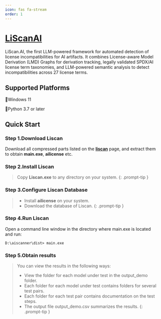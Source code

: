 ```yaml
---
icon: fas fa-stream
order: 1
---
```




# [**LiScanAI**](https://liscanai.github.io/)

LiScan.AI, the first LLM-powered framework for automated detection of license incompatibilities
for AI artifacts. It combines License-aware Model Derivation (LMD) Graphs for derivation tracking, legally validated SPDX/AI license term taxonomies, and LLM-powered semantic analysis to detect incompatibilities across 27 license terms.

## Supported Platforms

🔸Windows 11

🔸Python 3.7 or later

## Quick Start

### Step 1.Download **Liscan**

 Download all compressed parts listed on the [**liscan**](https://drive.google.com/drive/folders/11s-l5O47cfzuywNykRbK3cMuli1rwmqg) page, and extract them to obtain **main.exe**, **ailicense** etc.
 

 
### Step 2.Install Liscan

> Copy **Liscan.exe** to any directory on your system.
{: .prompt-tip }

### Step 3.Configure Liscan Database

 > * Install **ailicense** on your system.
 > * Download the database of Liscan.
{: .prompt-tip }

### Step 4.Run Liscan

Open a command line window in the directory where main.exe is located and run:

```
D:\aiscanner\dist> main.exe
```

### Step 5.Obtain results

 > You can view the results in the following ways:
 > * View the folder for each model under test in the output_demo folder.
>  * Each folder for each model under test contains folders for several test pairs.
>  * Each folder for each test pair contains documentation on the test steps.
>  * The output file output_demo.csv summarizes the results.
{: .prompt-tip }

